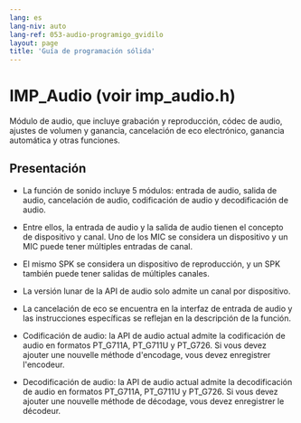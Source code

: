```yaml
---
lang: es
lang-niv: auto
lang-ref: 053-audio-programigo_gvidilo
layout: page
title: 'Guía de programación sólida'
---
```


# IMP_Audio (voir imp_audio.h)

Módulo de audio, que incluye grabación y reproducción, códec de audio, ajustes de volumen y ganancia, cancelación de eco electrónico, ganancia automática y otras funciones.

## Presentación
* La función de sonido incluye 5 módulos: entrada de audio, salida de audio, cancelación de audio, codificación de audio y decodificación de audio.


 * Entre ellos, la entrada de audio y la salida de audio tienen el concepto de dispositivo y canal. Uno de los MIC se considera un dispositivo y un MIC puede tener múltiples entradas de canal.


 * El mismo SPK se considera un dispositivo de reproducción, y un SPK también puede tener salidas de múltiples canales.


 * La versión lunar de la API de audio solo admite un canal por dispositivo.


 * La cancelación de eco se encuentra en la interfaz de entrada de audio y las instrucciones específicas se reflejan en la descripción de la función.


 * Codificación de audio: la API de audio actual admite la codificación de audio en formatos PT_G711A, PT_G711U y PT_G726. Si vous devez ajouter une nouvelle méthode d'encodage, vous devez enregistrer l'encodeur.
   

   

 * Decodificación de audio: la API de audio actual admite la decodificación de audio en formatos PT_G711A, PT_G711U y PT_G726. Si vous devez ajouter une nouvelle méthode de décodage, vous devez enregistrer le décodeur.
   

   

